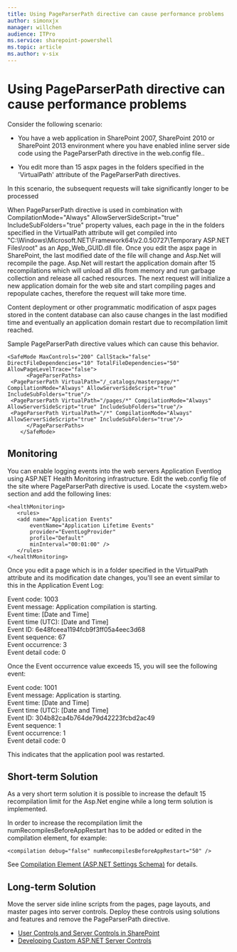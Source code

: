 ```yaml
---
title: Using PageParserPath directive can cause performance problems
author: simonxjx
manager: willchen
audience: ITPro
ms.service: sharepoint-powershell
ms.topic: article
ms.author: v-six
---
```


# Using PageParserPath directive can cause performance problems  

Consider the following scenario:

- You have a web application in SharePoint 2007, SharePoint 2010 or SharePoint 2013 environment where you have enabled inline server side code using the PageParserPath directive in the web.config file..  

- You edit more than 15 aspx pages in the folders specified in the 'VirtualPath' attribute of the PageParserPath directives.  

In this scenario, the subsequent requests will take significantly longer to be processed  

When PageParserPath directive is used in combination with CompilationMode="Always" AllowServerSideScript="true" IncludeSubFolders="true" property values, each page in the in the folders specified in the VirtualPath attribute will get compiled into "C:\Windows\Microsoft.NET\Framework64\v2.0.50727\Temporary ASP.NET Files\root\" as an App_Web_GUID.dll file. Once you edit the aspx page in SharePoint, the last modified date of the file will change and Asp.Net will recompile the page. Asp.Net will restart the application domain after 15 recompilations which will unload all dlls from memory and run garbage collection and release all cached resources. The next request will initialize a new application domain for the web site and start compiling pages and repopulate caches, therefore the request will take more time.  

Content deployment or other programmatic modification of aspx pages stored in the content database can also cause changes in the last modified time and eventually an application domain restart due to recompilation limit reached.  

Sample PageParserPath directive values which can cause this behavior.  

```
<SafeMode MaxControls="200" CallStack="false" DirectFileDependencies="10" TotalFileDependencies="50" AllowPageLevelTrace="false">  
      <PageParserPaths>  
 <PageParserPath VirtualPath="/_catalogs/masterpage/*" CompilationMode="Always" AllowServerSideScript="true" IncludeSubFolders="true"/>  
 <PageParserPath VirtualPath="/pages/*" CompilationMode="Always" AllowServerSideScript="true" IncludeSubFolders="true"/>  
 <PageParserPath VirtualPath="/*" CompilationMode="Always" AllowServerSideScript="true" IncludeSubFolders="true"/>  
      </PageParserPaths>  
    </SafeMode>  
```

## Monitoring   

You can enable logging events into the web servers Application Eventlog using ASP.NET Health Monitoring infrastructure. Edit the web.config file of the site where PageParserPath directive is used. Locate the <system.web> section and add the following lines:  

```
<healthMonitoring>  
   <rules>  
   <add name="Application Events"  
       eventName="Application Lifetime Events"  
       provider="EventLogProvider"  
       profile="Default"  
       minInterval="00:01:00" />  
   </rules>  
</healthMonitoring>  
```

Once you edit a page which is in a folder specified in the VirtualPath attribute and its modification date changes, you'll see an event similar to this in the Application Event Log:

Event code:            1003   
Event message:      Application compilation is starting.   
Event time:            [Date and Time]  
Event time (UTC):  [Date and Time]  
Event ID:               6e48fceea1194fcb9f3ff05a4eec3d68   
Event sequence:    67   
Event occurrence: 3   
Event detail code:  0  

Once the Event occurrence value exceeds 15, you will see the following event:

Event code:            1001   
Event message:      Application is starting.   
Event time:            [Date and Time]  
Event time (UTC):  [Date and Time]   
Event ID:               304b82ca4b764de79d42223fcbd2ac49   
Event sequence:    1   
Event occurrence: 1   
Event detail code:  0  

This indicates that the application pool was restarted.

## Short-term Solution

As a very short term solution it is possible to increase the default 15 recompilation limit for the Asp.Net engine while a long term solution is implemented.  

In order to increase the recompilation limit the numRecompilesBeforeAppRestart  has to be added or edited in the compilation element, for example:  

```
<compilation debug="false" numRecompilesBeforeAppRestart="50" />  
```

See [Compilation Element (ASP.NET Settings Schema)](http://msdn.microsoft.com/library/s10awwz0%28v=vs.90%29.aspx) for details.

## Long-term Solution   

Move the server side inline scripts from the pages, page layouts, and master pages into server controls. Deploy these controls using solutions and features and remove the PageParserPath directive.

- [User Controls and Server Controls in SharePoint](http://blogs.msdn.com/b/kaevans/archive/2011/04/28/user-controls-and-server-controls-in-sharepoint.aspx)  
- [Developing Custom ASP.NET Server Controls](http://msdn.microsoft.com/library/zt27tfhy%28v=vs.85%29.aspx)
